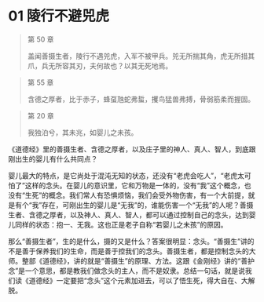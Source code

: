 # 01 陵行不避兕虎

> 第 50 章
>
> 盖闻善摄生者，陵行不遇兕虎，入军不被甲兵。兕无所揣其角，虎无所措其爪，兵无所容其刃，夫何故也？以其无死地焉。

> 第 55 章
>
> 含德之厚者，比于赤子，蜂虿虺蛇弗蜇，攫鸟猛兽弗搏，骨弱筋柔而握固。

> 第 20 章
>
> 我独泊兮，其未兆，如婴儿之未孩。

《道德经》里的善摄生者、含德之厚者，以及庄子里的神人、真人、智人，到底跟刚出生的婴儿有什么共同点？

婴儿最大的特点，是它尚处于混沌无知的状态，还没有“老虎会吃人”，“老虎太可怕了”这样的念头。在婴儿的意识里，它和万物是一体的，没有“我”这个概念，也没有“生死”的概念。我们常人有恐惧烦恼，我们会受外物伤害，有一个大前提，就是有个“我”存在，可刚出生的婴儿是“无我”的，谁能伤害一个“无我”的人呢？善摄生者、含德之厚者，以及神人、真人、智人，都可以通过控制自己的念头，达到婴儿同样的状态：抱一、无我。这也正是老子自称“若婴儿之未孩”的原因。

那么“善摄生者”，生的是什么，摄的又是什么？答案很明显：念头。“善摄生”讲的不是善于保养我们的生命，而是善于控我们的念头。善摄生者，都是控制念头的大师。整部《道德经》，讲的就是“善摄生”的原理、方法。这跟《金刚经》讲的“善护念”是一个意思，都是教我们做念头的主人，而不是奴隶。总结一句话，就是说我们读《道德经》一定要把“念头”这个元素加进去，可以了悟生死，得大自在、大解脱。

